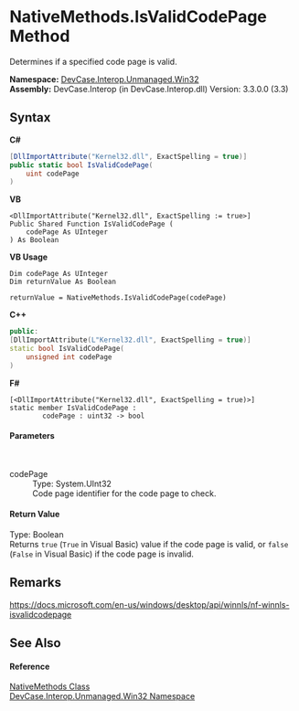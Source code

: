 # NativeMethods.IsValidCodePage Method 
 

Determines if a specified code page is valid.

**Namespace:**&nbsp;<a href="N_DevCase_Interop_Unmanaged_Win32">DevCase.Interop.Unmanaged.Win32</a><br />**Assembly:**&nbsp;DevCase.Interop (in DevCase.Interop.dll) Version: 3.3.0.0 (3.3)

## Syntax

**C#**<br />
``` C#
[DllImportAttribute("Kernel32.dll", ExactSpelling = true)]
public static bool IsValidCodePage(
	uint codePage
)
```

**VB**<br />
``` VB
<DllImportAttribute("Kernel32.dll", ExactSpelling := true>]
Public Shared Function IsValidCodePage ( 
	codePage As UInteger
) As Boolean
```

**VB Usage**<br />
``` VB Usage
Dim codePage As UInteger
Dim returnValue As Boolean

returnValue = NativeMethods.IsValidCodePage(codePage)
```

**C++**<br />
``` C++
public:
[DllImportAttribute(L"Kernel32.dll", ExactSpelling = true)]
static bool IsValidCodePage(
	unsigned int codePage
)
```

**F#**<br />
``` F#
[<DllImportAttribute("Kernel32.dll", ExactSpelling = true)>]
static member IsValidCodePage : 
        codePage : uint32 -> bool 

```


#### Parameters
&nbsp;<dl><dt>codePage</dt><dd>Type: System.UInt32<br />Code page identifier for the code page to check.</dd></dl>

#### Return Value
Type: Boolean<br />Returns `true` (`True` in Visual Basic) value if the code page is valid, or `false` (`False` in Visual Basic) if the code page is invalid.

## Remarks
<a href="https://docs.microsoft.com/en-us/windows/desktop/api/winnls/nf-winnls-isvalidcodepage" target="_blank">https://docs.microsoft.com/en-us/windows/desktop/api/winnls/nf-winnls-isvalidcodepage</a>

## See Also


#### Reference
<a href="T_DevCase_Interop_Unmanaged_Win32_NativeMethods">NativeMethods Class</a><br /><a href="N_DevCase_Interop_Unmanaged_Win32">DevCase.Interop.Unmanaged.Win32 Namespace</a><br />